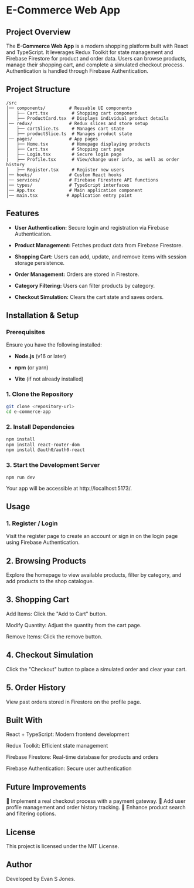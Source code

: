 # E-Commerce Web App

## Project Overview

The **E-Commerce Web App** is a modern shopping platform built with React and TypeScript. It leverages Redux Toolkit for state management and Firebase Firestore for product and order data. Users can browse products, manage their shopping cart, and complete a simulated checkout process. Authentication is handled through Firebase Authentication.

## Project Structure
```
/src
│── components/         # Reusable UI components
│   ├── Cart.tsx         # Shopping cart component
│   ├── ProductCard.tsx  # Displays individual product details
│── redux/              # Redux slices and store setup
│   ├── cartSlice.ts     # Manages cart state
│   ├── productSlice.ts  # Manages product state
│── pages/              # App pages
│   ├── Home.tsx         # Homepage displaying products
│   ├── Cart.tsx         # Shopping cart page
│   ├── Login.tsx        # Secure login page
|   ├── Profile.tsx      # View/change user info, as well as order history
│   ├── Register.tsx     # Register new users
│── hooks/              # Custom React hooks
│── services/           # Firebase Firestore API functions
│── types/              # TypeScript interfaces
│── App.tsx             # Main application component
│── main.tsx           # Application entry point
```

## Features

- **User Authentication:** Secure login and registration via Firebase Authentication.

- **Product Management:** Fetches product data from Firebase Firestore.

- **Shopping Cart:** Users can add, update, and remove items with session storage persistence.

- **Order Management:** Orders are stored in Firestore.

- **Category Filtering:** Users can filter products by category.

- **Checkout Simulation:** Clears the cart state and saves orders.

## Installation & Setup

### Prerequisites

Ensure you have the following installed:

- **Node.js** (v16 or later)

- **npm** (or yarn)
  
- **Vite** (if not already installed)

### 1. Clone the Repository
```sh
git clone <repository-url>
cd e-commerce-app
```

### 2. Install Dependencies
```bash
npm install
npm install react-router-dom
npm install @auth0/auth0-react
```

### 3. Start the Development Server
```
npm run dev
```

Your app will be accessible at http://localhost:5173/.

## Usage

### 1. Register / Login

Visit the register page to create an account or sign in on the login page using Firebase Authentication.

## 2. Browsing Products

Explore the homepage to view available products, filter by category, and add products to the shop catalogue.

## 3. Shopping Cart

Add Items: Click the "Add to Cart" button.

Modify Quantity: Adjust the quantity from the cart page.

Remove Items: Click the remove button.

## 4. Checkout Simulation

Click the "Checkout" button to place a simulated order and clear your cart.

## 5. Order History

View past orders stored in Firestore on the profile page.

## Built With

React + TypeScript: Modern frontend development

Redux Toolkit: Efficient state management

Firebase Firestore: Real-time database for products and orders

Firebase Authentication: Secure user authentication

## Future Improvements

🔹 Implement a real checkout process with a payment gateway.
🔹 Add user profile management and order history tracking.
🔹 Enhance product search and filtering options.

## License

This project is licensed under the MIT License.

## Author

Developed by Evan S Jones.

